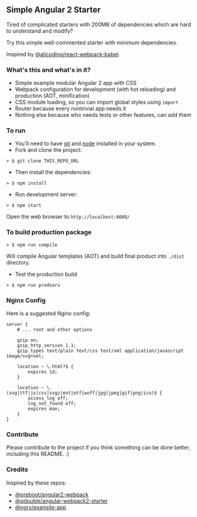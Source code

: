## Simple Angular 2 Starter

Tired of complicated starters with 200MB of dependencies which are hard to understand and modify?

Try this simple well-commented starter with minimum dependencies.

Inspired by [@alicoding/react-webpack-babel](https://github.com/alicoding/react-webpack-babel).

### What's this and what's in it?

* Simple example modular Angular 2 app with CSS
* Webpack configuration for development (with hot reloading) and production (AOT, minification)
* CSS module loading, so you can import global styles using `import`
* Router because every nontrivial app needs it
* Nothing else because who needs tests or other features, can add them

### To run

* You'll need to have [git](https://git-scm.com/) and [node](https://nodejs.org/en/) installed in your system.
* Fork and clone the project:

```
> $ git clone THIS_REPO_URL
```

* Then install the dependencies:

```
> $ npm install
```

* Run development server:

```
> $ npm start
```

Open the web browser to `http://localhost:8080/`

### To build production package

```
> $ npm run compile
```

Will compile Angular templates (AOT) and build final product into `./dist` directory.

* Test the production build

```
> $ npm run prodserv
```

### Nginx Config

Here is a suggested Nginx config:
```
server {
	# ... root and other options

	gzip on;
	gzip_http_version 1.1;
	gzip_types text/plain text/css text/xml application/javascript image/svg+xml;

	location ~ \.html?$ {
		expires 1d;
	}

	location ~ \.(svg|ttf|js|css|svgz|eot|otf|woff|jpg|jpeg|gif|png|ico)$ {
		access_log off;
		log_not_found off;
		expires max;
	}
}
```

### Contribute
Please contribute to the project if you think something can be done better, including this README. :)

### Credits

Inspired by these repos:

* [@preboot/angular2-webpack](https://github.com/preboot/angular2-webpack)
* [@qdouble/angular-webpack2-starter](https://github.com/qdouble/angular-webpack2-starter)
* [@ngrx/example-app](https://github.com/ngrx/example-app)

